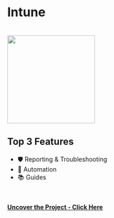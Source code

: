 # Intune

<br>

<img src="https://i.imgur.com/9YRLy4O.png" height="200">
<br>

## Top 3 Features

* 🛡️ Reporting & Troubleshooting
* 🤖 Automation
* 📚 Guides
<br>

**[Uncover the Project - Click Here](https://github.com/MrOlof/Intune.git)**
